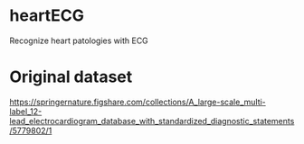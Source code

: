 # heartECG
Recognize heart patologies with ECG

# Original dataset
https://springernature.figshare.com/collections/A_large-scale_multi-label_12-lead_electrocardiogram_database_with_standardized_diagnostic_statements/5779802/1
